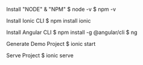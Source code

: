 Install "NODE" & "NPM"
    $ node -v
    $ npm -v

Install Ionic CLI
    $ npm install ionic

Install Angular CLI
    $ npm install -g @angular/cli
    $ ng





Generate Demo Project
    $ ionic start




Serve Project
    $ ionic serve





